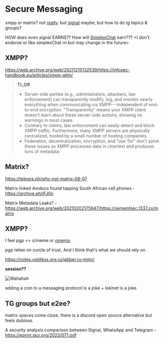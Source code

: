 # Secure Messaging

xmpp or matrix? not [really](https://web.archive.org/web/20211215132539/https://infosec-handbook.eu/articles/xmpp-aitm/). but [signal](https://signal.org/blog/signal-private-group-system/) maybe, but how to do tg topics & groups?

HOW does even signal EARNS?? How will [SimplexCha](https://github.com/simplex-chat/simplex-chat/blob/stable/docs/SIMPLEX.md#users-own-simplex-network)[t](https://github.com/simplex-chat/simplexmq/blob/stable/protocol/overview-tjr.md#threat-model) earn??? <I don't endorse or like simplexChat rn but may change in the future>

## XMPP?

https://web.archive.org/web/20211215132539/https://infosec-handbook.eu/articles/xmpp-aitm/

> **TL;DR**

> * Server-side parties (e.g., administrators, attackers, law enforcement) can transparently modify, log, and monitor nearly everything when communicating via XMPP---independent of end-to-end encryption. "Transparently" means your XMPP client doesn't learn about these server-side actions; showing no warnings in most cases.
> * Contrary to claims, law enforcement can easily detect and block XMPP traffic. Furthermore, many XMPP servers are physically centralized, hosted by a small number of hosting companies.
> * Federation, decentralization, encryption, and "use Tor" don't solve these issues as XMPP processes data in cleartext and produces tons of metadata.

## Matrix?

https://telegra.ph/why-not-matrix-08-07

Matrix linked Amdocs found tapping South African cell phones - https://archive.ph/iFJ0n

Matrix Metadata Leaks? - https://web.archive.org/web/20210202175947/https://serpentsec.1337.cx/matrix

## XMPP?

I feel pgp >> s/meme or [omemo](https://xmpp.org/extensions/xep-0384.html)

pgp relies on curcle of trust, And I think that's what we should rely on.

https://notes.valdikss.org.ru/jabber.ru-mitm/

**session??**

![Wahahah](/images/hah.gif)

adding a coin to a messaging protocol is a joke + lokinet is a joke.

## TG groups but e2ee?

matrix spaces come close, there is a discord open source alternative but feels dubious.

A security analysis comparison between Signal, WhatsApp and Telegram - https://eprint.iacr.org/2023/071.pdf


